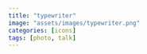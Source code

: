 ```yaml
---
title: "typewriter"
image: "assets/images/typewriter.png"
categories: [icons]
tags: [photo, talk]
---
```

